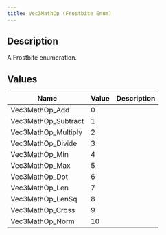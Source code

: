 ```yaml
---
title: Vec3MathOp (Frostbite Enum)
---
```

## Description

A Frostbite enumeration.

## Values

| Name                 | Value | Description |
| -------------------- | ----- | ----------- |
| Vec3MathOp\_Add      | 0     |             |
| Vec3MathOp\_Subtract | 1     |             |
| Vec3MathOp\_Multiply | 2     |             |
| Vec3MathOp\_Divide   | 3     |             |
| Vec3MathOp\_Min      | 4     |             |
| Vec3MathOp\_Max      | 5     |             |
| Vec3MathOp\_Dot      | 6     |             |
| Vec3MathOp\_Len      | 7     |             |
| Vec3MathOp\_LenSq    | 8     |             |
| Vec3MathOp\_Cross    | 9     |             |
| Vec3MathOp\_Norm     | 10    |             |
